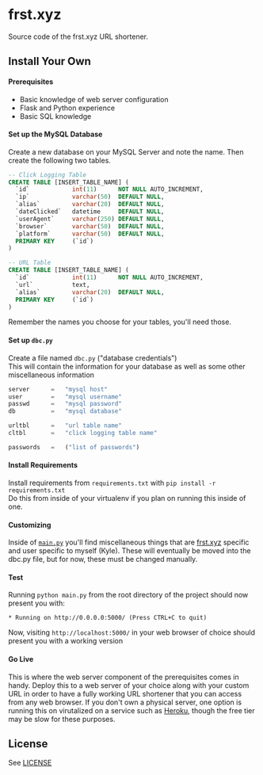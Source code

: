 # frst.xyz
Source code of the frst.xyz URL shortener.

## Install Your Own
#### Prerequisites
  - Basic knowledge of web server configuration
  - Flask and Python experience
  - Basic SQL knowledge

#### Set up the MySQL Database
Create a new database on your MySQL Server and note the name. Then create the following two tables.
```sql
-- Click Logging Table
CREATE TABLE [INSERT_TABLE_NAME] (
  `id`            int(11)      NOT NULL AUTO_INCREMENT,
  `ip`            varchar(50)  DEFAULT NULL,
  `alias`         varchar(20)  DEFAULT NULL,
  `dateClicked`   datetime     DEFAULT NULL,
  `userAgent`     varchar(250) DEFAULT NULL,
  `browser`       varchar(50)  DEFAULT NULL,
  `platform`      varchar(50)  DEFAULT NULL,
  PRIMARY KEY     (`id`)
)

-- URL Table
CREATE TABLE [INSERT_TABLE_NAME] (
  `id`            int(11)      NOT NULL AUTO_INCREMENT,
  `url`           text,
  `alias`         varchar(20)  DEFAULT NULL,
  PRIMARY KEY     (`id`)
)
```

Remember the names you choose for your tables, you'll need those.

#### Set up `dbc.py`

Create a file named `dbc.py` ("database credentials")<br>
This will contain the information for your database as well as some other miscellaneous information
```python
server      =   "mysql host"
user        =   "mysql username"
passwd      =   "mysql password"
db          =   "mysql database"

urltbl      =   "url table name"
cltbl       =   "click logging table name"

passwords   =   ("list of passwords")
```

#### Install Requirements

Install requirements from `requirements.txt` with `pip install -r requirements.txt`<br>
Do this from inside of your virtualenv if you plan on running this inside of one.

#### Customizing

Inside of [`main.py`](main.py) you'll find miscellaneous things that are [frst.xyz](http://frst.xyz) specific and user specific to myself (Kyle). These will eventually be moved into the dbc.py file, but for now, these must be changed manually.

#### Test

Running `python main.py` from the root directory of the project should now present you with:
```
* Running on http://0.0.0.0:5000/ (Press CTRL+C to quit)
```
Now, visiting `http://localhost:5000/` in your web browser of choice should present you with a working version

#### Go Live

This is where the web server component of the prerequisites comes in handy. Deploy this to a web server of your choice along with your custom URL in order to have a fully working URL shortener that you can access from any web browser. If you don't own a physical server, one option is running this on virutalized on a service such as [Heroku](https://www.heroku.com), though the free tier may be slow for these purposes.

## License
See [LICENSE](LICENSE)
